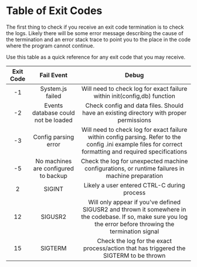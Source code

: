 # Table of Exit Codes
The first thing to check if you receive an exit code termination is to check
the logs. Likely there will be some error message describing the cause of
the termination and an error stack trace to point you to the place in the code
where the program cannot continue.

Use this table as a quick reference for any exit code that you may receive.

| Exit Code | Fail Event | Debug |
|:---------:|:-------------------------------------:|:-------------------------------------------------------------------------------------------------------------------------------------------------------------:|
| -1 | System.js failed | Will need to check log for exact failure within init(config,db) function |
| -2 | Events database could not be loaded | Check config and data files. Should have an existing directory with proper permissions |
| -3 | Config parsing error | Will need to check log for exact failure within config parsing. Refer to the config .ini example files for correct formatting and required specifications |
| -5 | No machines are  configured to backup | Check the log for unexpected machine configurations,  or runtime failures in machine preparation |
| 2 | SIGINT | Likely a user entered CTRL-C during process |
| 12 | SIGUSR2 | Will only appear if you've defined SIGUSR2 and thrown it somewhere in the codebase. If so, make sure you log the error before throwing the termination signal |
| 15 | SIGTERM | Check the log for the exact process/action that has triggered the SIGTERM to be thrown |
